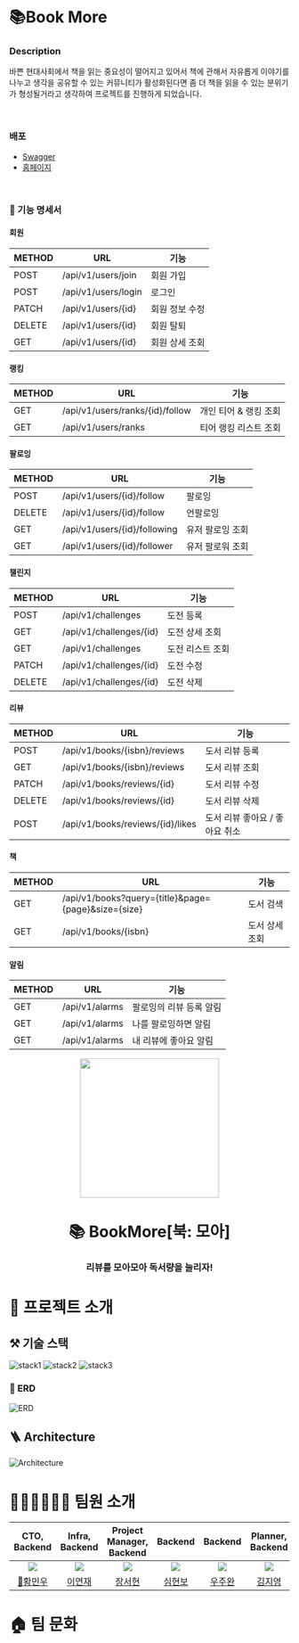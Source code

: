 # 📚Book More

### Description

바쁜 현대사회에서 책을 읽는 중요성이 떨어지고 있어서 책에 관해서 자유롭게 이야기를 나누고 생각을 공유할 수 있는 커뮤니티가 활성화된다면 좀 더 책을 읽을 수 있는 분위기가 형성될거라고 생각하여 프로젝트를 진행하게
되었습니다.

<br>

### 배포
- [Swagger](https://api.bookmore.site/swagger-ui/index.html)
- [홈페이지](https://www.bookmore.site)

<br>

### 📄 기능 명세서

#### 회원

| METHOD  | URL                 | 기능       |
|---------|---------------------|----------|
| POST    | /api/v1/users/join  | 회원 가입    |
| POST    | /api/v1/users/login | 로그인      |
| PATCH   | /api/v1/users/{id}  | 회원 정보 수정 |
| DELETE  | /api/v1/users/{id}  | 회원 탈퇴    |
| GET     | /api/v1/users/{id}  | 회원 상세 조회 |

#### 랭킹

| METHOD | URL                             | 기능            |
|--------|---------------------------------|---------------|
| GET    | /api/v1/users/ranks/{id}/follow | 개인 티어 & 랭킹 조회 |
| GET    | /api/v1/users/ranks             | 티어 랭킹 리스트 조회  |

#### 팔로잉

| METHOD | URL                          | 기능        |
|--------|------------------------------|-----------|
| POST   | /api/v1/users/{id}/follow    | 팔로잉       |
| DELETE | /api/v1/users/{id}/follow    | 언팔로잉      |
| GET    | /api/v1/users/{id}/following | 유저 팔로잉 조회 |
| GET    | /api/v1/users/{id}/follower  | 유저 팔로워 조회 |

#### 챌린지

| METHOD | URL                     | 기능        |
|--------|-------------------------|-----------|
| POST   | /api/v1/challenges      | 도전 등록     |
| GET    | /api/v1/challenges/{id} | 도전 상세 조회  |
| GET    | /api/v1/challenges      | 도전 리스트 조회 |
| PATCH  | /api/v1/challenges/{id} | 도전 수정     |
| DELETE | /api/v1/challenges/{id} | 도전 삭제     |


#### 리뷰

| METHOD | URL                              | 기능                 |
|--------|----------------------------------|--------------------|
| POST   | /api/v1/books/{isbn}/reviews     | 도서 리뷰 등록           |
| GET    | /api/v1/books/{isbn}/reviews     | 도서 리뷰 조회           |
| PATCH  | /api/v1/books/reviews/{id}       | 도서 리뷰 수정           |
| DELETE | /api/v1/books/reviews/{id}       | 도서 리뷰 삭제           |
| POST   | /api/v1/books/reviews/{id}/likes | 도서 리뷰 좋아요 / 좋아요 취소 |

#### 책

| METHOD | URL                                                 | 기능       |
|--------|-----------------------------------------------------|----------|
| GET    | /api/v1/books?query={title}&page={page}&size={size} | 도서 검색    |
| GET    | /api/v1/books/{isbn}                                | 도서 상세 조회 |

####  알림

| METHOD | URL            | 기능            |
|--------|----------------|---------------|
| GET    | /api/v1/alarms | 팔로잉의 리뷰 등록 알림 |
| GET    | /api/v1/alarms | 나를 팔로잉하면 알림   |
| GET    | /api/v1/alarms | 내 리뷰에 좋아요 알림  |





<p align="middle" >
  <img width="250px;" src="file:///Users/jangseohyeon/Downloads/icon.png"/>
</p>

<div align="center">
<h1> 📚 BookMore[북: 모아] </h1>
<h3> 리뷰를 모아모아 독서량을 늘리자!</h3>
</div>

# 📝 프로젝트 소개

## ⚒️ 기술 스택
![stack1](assets/stack1.png)
![stack2](assets/stack2.png)
![stack3](assets/stack3.png)

### 📍 ERD
![ERD](assets/bookmore-erd.png)

##  🪜 Architecture
![Architecture](assets/architecture.png)

# 🙋🏻‍♂️🙋🏻‍♀️ 팀원 소개

|                  CTO, Backend                  |                Infra, Backend                 |           Project Manager, Backend           |                    Backend                     |                     Backend                     |                 Planner, Backend                  |
|:----------------------------------------------:|:---------------------------------------------:|:--------------------------------------------:|:----------------------------------------------:|:-----------------------------------------------:|:-------------------------------------------------:|
| ![](https://github.com/menuhwang.png?size=200) | ![](https://github.com/yjyj1023.png?size=200) | ![](https://github.com/Senna97.png?size=200) | ![](https://github.com/simhyunbo.png?size=200) | ![](https://github.com/Universenn.png?size=200) | ![](https://github.com/Kim-Ji-Yeong.png?size=200) |
|     [👑황민우](https://github.com/menuhwang)      |      [이연재](https://github.com/yjyj1023)       |      [장서현](https://github.com/Senna97)       |      [심현보](https://github.com/simhyunbo)       |      [우주완](https://github.com/Universenn)       |      [김지영](https://github.com/Kim-Ji-Yeong)       |

# 🏠 팀 문화